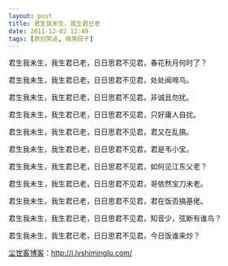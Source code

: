 ```yaml
---
layout: post
title: 君生我未生，我生君已老
date: 2011-12-02 12:49
tags: [原创笑话, 搞笑段子]
---
```

君生我未生，我生君已老，日日思君不见君，春花秋月何时了？

君生我未生，我生君已老，日日思君不见君，处处闻啼鸟。

君生我未生，我生君已老，日日思君不见君，非诚且勿扰。

君生我未生，我生君已老，日日思君不见君，只好庸人自扰。

君生我未生，我生君已老，日日思君不见君，君又在乱搞。

君生我未生，我生君已老，日日思君不见君，君是韦小宝。

君生我未生，我生君已老，日日思君不见君，如何见江东父老？

君生我未生，我生君已老，日日思君不见君，哥依然宝刀未老。

君生我未生，我生君已老，日日思君不见君，君在饭否搞基佬。

君生我未生，我生君已老，日日思君不见君，知音少，弦断有谁鸟？

君生我未生，我生君已老，日日思君不见君，今日饭谁来炒？

<a href="http://i.lvshiminglu.com/">尘世客博客</a>：<a href="http://i.lvshiminglu.com/">http://i.lvshiminglu.com/</a>

